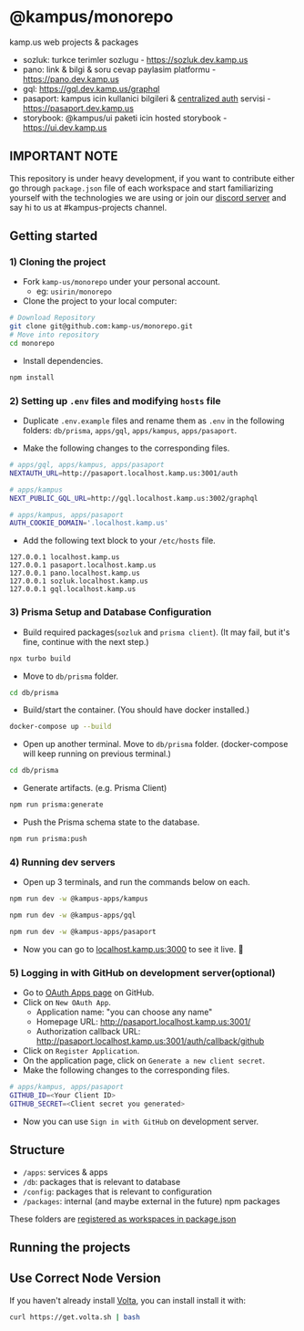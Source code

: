 # @kampus/monorepo

kamp.us web projects & packages

- sozluk: turkce terimler sozlugu - https://sozluk.dev.kamp.us
- pano: link & bilgi & soru cevap paylasim platformu - https://pano.dev.kamp.us
- gql: https://gql.dev.kamp.us/graphql
- pasaport: kampus icin kullanici bilgileri & [centralized auth](https://sozluk.dev.kamp.us/centralized-auth) servisi - https://pasaport.dev.kamp.us
- storybook: @kampus/ui paketi icin hosted storybook - https://ui.dev.kamp.us

## IMPORTANT NOTE

This repository is under heavy development, if you want to contribute either go
through `package.json` file of each workspace and start familiarizing yourself
with the technologies we are using or join our [discord server](https://discord.gg/kampus)
and say hi to us at #kampus-projects channel.

## Getting started

### 1) Cloning the project

- Fork `kamp-us/monorepo` under your personal account.
  - eg: `usirin/monorepo`
- Clone the project to your local computer:

```sh
# Download Repository
git clone git@github.com:kamp-us/monorepo.git
# Move into repository
cd monorepo
```

- Install dependencies.

```sh
npm install
```

### 2) Setting up `.env` files and modifying `hosts` file

- Duplicate `.env.example` files and rename them as `.env` in the following folders: `db/prisma`, `apps/gql`, `apps/kampus`, `apps/pasaport`.

- Make the following changes to the corresponding files.

```sh
# apps/gql, apps/kampus, apps/pasaport
NEXTAUTH_URL=http://pasaport.localhost.kamp.us:3001/auth
```

```sh
# apps/kampus
NEXT_PUBLIC_GQL_URL=http://gql.localhost.kamp.us:3002/graphql
```

```sh
# apps/kampus, apps/pasaport
AUTH_COOKIE_DOMAIN='.localhost.kamp.us'
```

- Add the following text block to your `/etc/hosts` file.

```text
127.0.0.1 localhost.kamp.us
127.0.0.1 pasaport.localhost.kamp.us
127.0.0.1 pano.localhost.kamp.us
127.0.0.1 sozluk.localhost.kamp.us
127.0.0.1 gql.localhost.kamp.us
```

### 3) Prisma Setup and Database Configuration

- Build required packages(`sozluk` and `prisma client`). (It may fail, but it's fine, continue with the next step.)

```sh
npx turbo build
```

- Move to `db/prisma` folder.

```sh
cd db/prisma
```

- Build/start the container. (You should have docker installed.)

```sh
docker-compose up --build
```

- Open up another terminal. Move to `db/prisma` folder. (docker-compose will keep running on previous terminal.)

```sh
cd db/prisma
```

- Generate artifacts. (e.g. Prisma Client)

```sh
npm run prisma:generate
```

- Push the Prisma schema state to the database.

```sh
npm run prisma:push
```

### 4) Running dev servers

- Open up 3 terminals, and run the commands below on each.

```sh
npm run dev -w @kampus-apps/kampus
```

```sh
npm run dev -w @kampus-apps/gql
```

```sh
npm run dev -w @kampus-apps/pasaport
```

- Now you can go to [localhost.kamp.us:3000](localhost.kamp.us:3000) to see it live. 🚀

### 5) Logging in with GitHub on development server(optional)

- Go to [OAuth Apps page](https://github.com/settings/developers) on GitHub.
- Click on `New OAuth App`.
  - Application name: "you can choose any name"
  - Homepage URL: http://pasaport.localhost.kamp.us:3001/
  - Authorization callback URL: http://pasaport.localhost.kamp.us:3001/auth/callback/github
- Click on `Register Application`.
- On the application page, click on `Generate a new client secret`.
- Make the following changes to the corresponding files.

```sh
# apps/kampus, apps/pasaport
GITHUB_ID=<Your Client ID>
GITHUB_SECRET=<Client secret you generated>
```

- Now you can use `Sign in with GitHub` on development server.

## Structure

- `/apps`: services & apps
- `/db`: packages that is relevant to database
- `/config`: packages that is relevant to configuration
- `/packages`: internal (and maybe external in the future) npm packages

These folders are [registered as workspaces in package.json](package.json#L4-L7)

## Running the projects

## Use Correct Node Version

If you haven't already install [Volta](https://volta.sh), you can install install it with:

```sh
curl https://get.volta.sh | bash
```
